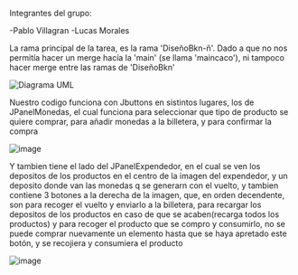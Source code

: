 Integrantes del grupo:

-Pablo Villagran
-Lucas Morales

La rama principal de la tarea, es la rama 'DiseñoBkn-ñ'. Dado a que no nos permitía hacer un merge hacía la 'main' (se llama 'maincaco'), ni tampoco hacer merge entre
las ramas de 'DiseñoBkn'

![Diagrama UML](https://github.com/Pvilla14/TAREA_3_DOO/assets/135036758/ab1c381c-f86c-4ce7-8fdf-17547c021896)

Nuestro codigo funciona con Jbuttons en sistintos lugares, los de JPanelMonedas, el cual funciona para seleccionar que tipo de producto se quiere comprar, para añadir monedas a la billetera, y para confirmar la compra

![image](https://github.com/Pvilla14/TAREA_3_DOO/assets/133477645/fae798be-685a-4937-956d-fb41eb9a21b9)

Y tambien tiene el lado del JPanelExpendedor, en el cual se ven los depositos de los productos en el centro de la imagen del expendedor, y un deposito donde van las monedas q se generarn con el vuelto, y tambien contiene 3 botones a la derecha de la imagen, que, en orden decendente, son para recoger el vuelto y enviarlo a la billetera, para recargar los depositos de los productos en caso de que se acaben(recarga todos los productos) y para recoger el producto que se compro y consumirlo, no se puede comprar nuevamente un elemento hasta que se haya apretado este botón, y se recojiera y consumiera el producto

![image](https://github.com/Pvilla14/TAREA_3_DOO/assets/133477645/f3a2ca6b-3f6e-44df-b60e-4a235b9ceaac)
